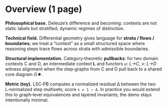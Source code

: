 # Overview (1 page)

**Philosophical base.** Deleuze’s difference and becoming: contexts are not static labels but stratified, dynamic regimes of distinction.

**Technical field.** Differential geometry gives language for **strata / flows / boundaries**; we treat a “context” as a small structured space where reasoning steps trace flows across strata with admissible boundaries.

**Structural implementation.** Category‑theoretic **pullbacks**: for two domain contexts C and D, an intermediate context **L** and functors _u: L→C_, _v: L→D_ witness alignment when the step‑graphs from C and D pull back to a shared core diagram _G★_.

**Metric (toy).** LSC‑PB computes a normalized residual Δ between the two L‑normalized step multisets; score `s = 1 − Δ`. In practice you would extend this to graph‑level equivalences and layered invariants; the demo stays intentionally minimal.
